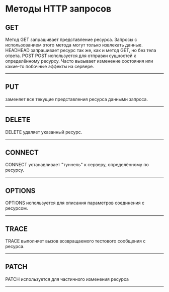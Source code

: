 Методы HTTP запросов
====================

GET
---

Метод GET запрашивает представление ресурса. Запросы с использованием
этого метода могут только извлекать данные. HEADHEAD запрашивает ресурс
так же, как и метод GET, но без тела ответа. POST POST используется для
отправки сущностей к определённому ресурсу. Часто вызывает изменение
состояния или какие-то побочные эффекты на сервере.

------------------------------------------------------------------------

PUT
---

заменяет все текущие представления ресурса данными запроса.

------------------------------------------------------------------------

DELETE
------

DELETE удаляет указанный ресурс.

------------------------------------------------------------------------

CONNECT
-------

CONNECT устанавливает \"туннель\" к серверу, определённому по ресурсу.

------------------------------------------------------------------------

OPTIONS
-------

OPTIONS используется для описания параметров соединения с ресурсом.

------------------------------------------------------------------------

TRACE
-----

TRACE выполняет вызов возвращаемого тестового сообщения с ресурса.

------------------------------------------------------------------------

PATCH
-----

PATCH используется для частичного изменения ресурса

------------------------------------------------------------------------
